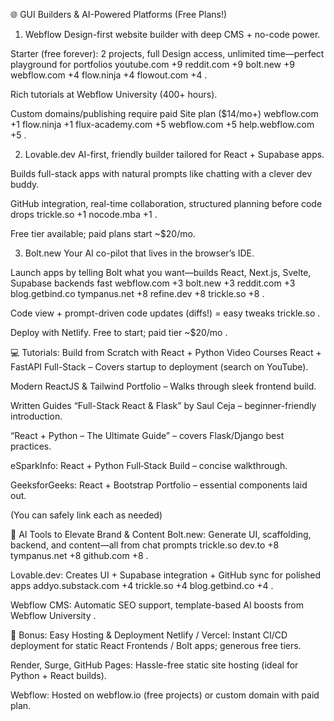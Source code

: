 🌐 GUI Builders & AI-Powered Platforms (Free Plans!)
1. Webflow
Design-first website builder with deep CMS + no-code power.

Starter (free forever): 2 projects, full Design access, unlimited time—perfect playground for portfolios 
youtube.com
+9
reddit.com
+9
bolt.new
+9
webflow.com
+4
flow.ninja
+4
flowout.com
+4
.

Rich tutorials at Webflow University (400+ hours).

Custom domains/publishing require paid Site plan ($14/mo+) 
webflow.com
+1
flow.ninja
+1
flux-academy.com
+5
webflow.com
+5
help.webflow.com
+5
.

2. Lovable.dev
AI-first, friendly builder tailored for React + Supabase apps.

Builds full-stack apps with natural prompts like chatting with a clever dev buddy.

GitHub integration, real-time collaboration, structured planning before code drops 
trickle.so
+1
nocode.mba
+1
.

Free tier available; paid plans start ~$20/mo.

3. Bolt.new
Your AI co-pilot that lives in the browser’s IDE.

Launch apps by telling Bolt what you want—builds React, Next.js, Svelte, Supabase backends fast 
webflow.com
+3
bolt.new
+3
reddit.com
+3
blog.getbind.co
tympanus.net
+8
refine.dev
+8
trickle.so
+8
.

Code view + prompt-driven code updates (diffs!) = easy tweaks 
trickle.so
.

Deploy with Netlify. Free to start; paid tier ~$20/mo .

💻 Tutorials: Build from Scratch with React + Python
Video Courses
React + FastAPI Full-Stack – Covers startup to deployment (search on YouTube).

Modern ReactJS & Tailwind Portfolio – Walks through sleek frontend build.

Written Guides
“Full-Stack React & Flask” by Saul Ceja – beginner-friendly introduction.

“React + Python – The Ultimate Guide” – covers Flask/Django best practices.

eSparkInfo: React + Python Full‑Stack Build – concise walkthrough.

GeeksforGeeks: React + Bootstrap Portfolio – essential components laid out.

(You can safely link each as needed)

🤖 AI Tools to Elevate Brand & Content
Bolt.new: Generate UI, scaffolding, backend, and content—all from chat prompts 
trickle.so
dev.to
+8
tympanus.net
+8
github.com
+8
.

Lovable.dev: Creates UI + Supabase integration + GitHub sync for polished apps 
addyo.substack.com
+4
trickle.so
+4
blog.getbind.co
+4
.

Webflow CMS: Automatic SEO support, template-based AI boosts from Webflow University .

🚀 Bonus: Easy Hosting & Deployment
Netlify / Vercel: Instant CI/CD deployment for static React Frontends / Bolt apps; generous free tiers.

Render, Surge, GitHub Pages: Hassle-free static site hosting (ideal for Python + React builds).

Webflow: Hosted on webflow.io (free projects) or custom domain with paid plan.

